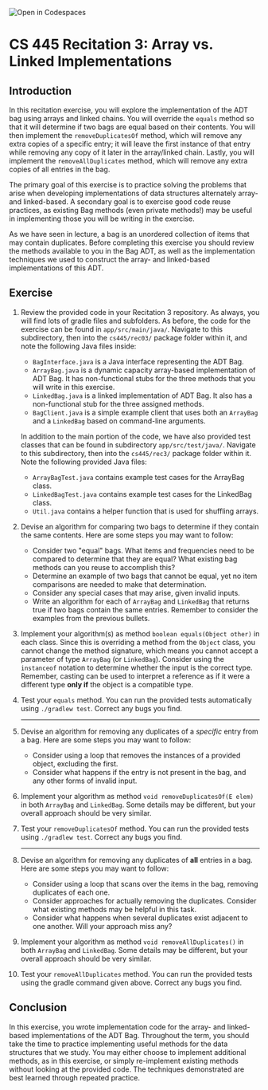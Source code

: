 ![Open in Codespaces](https://classroom.github.com/assets/open-in-codespaces-abfff4d4e15f9e1bd8274d9a39a0befe03a0632bb0f153d0ec72ff541cedbe34.svg)
# CS 445 Recitation 3: Array vs. Linked Implementations

## Introduction

In this recitation exercise, you will explore the implementation of the ADT bag
using arrays and linked chains. You will override the `equals` method so that it
will determine if two bags are equal based on their contents. You will then
implement the `removeDuplicatesOf` method, which will remove any extra copies of
a specific entry; it will leave the first instance of that entry while removing
any copy of it later in the array/linked chain. Lastly, you will implement the
`removeAllDuplicates` method, which will remove any extra copies of all entries
in the bag.

The primary goal of this exercise is to practice solving the problems that arise
when developing implementations of data structures alternately array- and
linked-based. A secondary goal is to exercise good code reuse practices, as
existing Bag methods (even private methods!) may be useful in implementing those
you will be writing in the exercise.

As we have seen in lecture, a bag is an unordered collection of items that may
contain duplicates. Before completing this exercise you should review the
methods available to you in the Bag ADT, as well as the implementation
techniques we used to construct the array- and linked-based implementations of
this ADT.

## Exercise

1. Review the provided code in your Recitation 3 repository. As always, you will
find lots of gradle files and subfolders. As before, the code for the exercise
can be found in `app/src/main/java/`. Navigate to this subdirectory, then into
the `cs445/rec03/` package folder within it, and note the following Java files
inside:

   - `BagInterface.java` is a Java interface representing the ADT Bag.
   - `ArrayBag.java` is a dynamic capacity array-based implementation of ADT
     Bag. It has non-functional stubs for the three methods that you will write
     in this exercise.
   - `LinkedBag.java` is a linked implementation of ADT Bag. It also has a
     non-functional stub for the three assigned methods.
   - `BagClient.java` is a simple example client that uses both an `ArrayBag`
     and a `LinkedBag` based on command-line arguments.

   In addition to the main portion of the code, we have also provided test
   classes that can be found in subdirectory `app/src/test/java/`. Navigate to
   this subdirectory, then into the `cs445/rec3/` package folder within it. Note
   the following provided Java files:

   - `ArrayBagTest.java` contains example test cases for the ArrayBag class.
   - `LinkedBagTest.java` contains example test cases for the LinkedBag class.
   - `Util.java` contains a helper function that is used for shuffling arrays.

2. Devise an algorithm for comparing two bags to determine if they contain the
same contents. Here are some steps you may want to follow:

   - Consider two "equal" bags. What items and frequencies need to be compared
     to determine that they are equal? What existing bag methods can you reuse
     to accomplish this?
   - Determine an example of two bags that cannot be equal, yet no item
     comparisons are needed to make that determination.
   - Consider any special cases that may arise, given invalid inputs.
   - Write an algorithm for each of `ArrayBag` and `LinkedBag` that returns true
     if two bags contain the same entries. Remember to consider the examples
     from the previous bullets.

3. Implement your algorithm(s) as method `boolean equals(Object other)` in each
class. Since this is overriding a method from the `Object` class, you cannot
change the method signature, which means you cannot accept a parameter of type
`ArrayBag` (or `LinkedBag`). Consider using the `instanceof` notation to
determine whether the input is the correct type. Remember, casting can be used
to interpret a reference as if it were a different type **only if** the object
is a compatible type.

4. Test your `equals` method. You can run the provided tests automatically using
`./gradlew test`. Correct any bugs you find.

   ------

5. Devise an algorithm for removing any duplicates of a *specific* entry from a
bag. Here are some steps you may want to follow:

   - Consider using a loop that removes the instances of a provided object,
     excluding the first.
   - Consider what happens if the entry is not present in the bag, and any other
     forms of invalid input.

6. Implement your algorithm as method `void removeDuplicatesOf(E elem)` in both
`ArrayBag` and `LinkedBag`. Some details may be different, but your overall
approach should be very similar.

7. Test your `removeDuplicatesOf` method. You can run the provided tests using
`./gradlew test`. Correct any bugs you find.

   ------

8. Devise an algorithm for removing any duplicates of **all** entries in a bag.
Here are some steps you may want to follow:

   - Consider using a loop that scans over the items in the bag, removing
     duplicates of each one.
   - Consider approaches for actually removing the duplicates. Consider what
     existing methods may be helpful in this task.
   - Consider what happens when several duplicates exist adjacent to one
     another. Will your approach miss any?

9. Implement your algorithm as method `void removeAllDuplicates()` in both
`ArrayBag` and `LinkedBag`. Some details may be different, but your overall
approach should be very similar.

10. Test your `removeAllDuplicates` method. You can run the provided tests using
the gradle command given above. Correct any bugs you find.


## Conclusion

In this exercise, you wrote implementation code for the array- and linked-based
implementations of the ADT Bag. Throughout the term, you should take the time to
practice implementing useful methods for the data structures that we study. You
may either choose to implement additional methods, as in this exercise, or
simply re-implement existing methods without looking at the provided code. The
techniques demonstrated are best learned through repeated practice.

